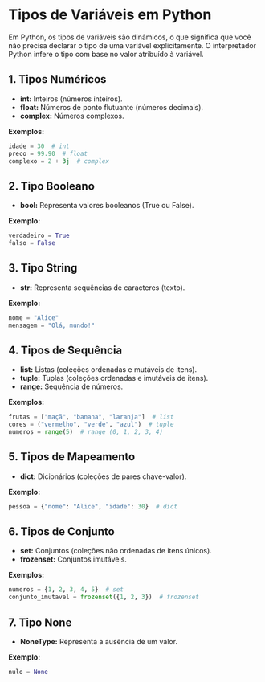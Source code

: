 # Tipos de Variáveis em Python

Em Python, os tipos de variáveis são dinâmicos, o que significa que você não precisa declarar o tipo de uma variável explicitamente. O interpretador Python infere o tipo com base no valor atribuído à variável.

## 1. Tipos Numéricos

*   **int:** Inteiros (números inteiros).
*   **float:** Números de ponto flutuante (números decimais).
*   **complex:** Números complexos.

**Exemplos:**

```python
idade = 30  # int
preco = 99.90  # float
complexo = 2 + 3j  # complex
```

## 2. Tipo Booleano

*   **bool:** Representa valores booleanos (True ou False).

**Exemplo:**

```python
verdadeiro = True
falso = False
```

## 3. Tipo String

*   **str:** Representa sequências de caracteres (texto).

**Exemplo:**

```python
nome = "Alice"
mensagem = "Olá, mundo!"
```

## 4. Tipos de Sequência

*   **list:** Listas (coleções ordenadas e mutáveis de itens).
*   **tuple:** Tuplas (coleções ordenadas e imutáveis de itens).
*   **range:** Sequência de números.

**Exemplos:**

```python
frutas = ["maçã", "banana", "laranja"]  # list
cores = ("vermelho", "verde", "azul")  # tuple
numeros = range(5)  # range (0, 1, 2, 3, 4)
```

## 5. Tipos de Mapeamento

*   **dict:** Dicionários (coleções de pares chave-valor).

**Exemplo:**

```python
pessoa = {"nome": "Alice", "idade": 30}  # dict
```

## 6. Tipos de Conjunto

*   **set:** Conjuntos (coleções não ordenadas de itens únicos).
*   **frozenset:** Conjuntos imutáveis.

**Exemplos:**

```python
numeros = {1, 2, 3, 4, 5}  # set
conjunto_imutavel = frozenset({1, 2, 3})  # frozenset
```

## 7. Tipo None

*   **NoneType:** Representa a ausência de um valor.

**Exemplo:**

```python
nulo = None
